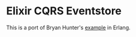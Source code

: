 Elixir CQRS Eventstore
================
This is a port of Bryan Hunter's [example](https://github.com/bryanhunter/cqrs-with-erlang/tree/ndc-oslo) in Erlang. 

